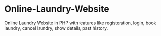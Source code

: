 # Online-Laundry-Website
Online Laundry Website in PHP with features like registeration, login, book laundry, cancel laundry, show details, past history.
